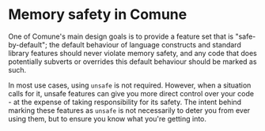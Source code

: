 # Memory safety in Comune

One of Comune's main design goals is to provide a feature set that is "safe-by-default"; the default behaviour of language constructs and standard library features should never violate memory safety, and any code that does potentially subverts or overrides this default behaviour should be marked as such. 

In most use cases, using `unsafe` is not required. However, when a situation calls for it, unsafe features can give you more direct control over your code - at the expense of taking responsibility for its safety. The intent behind marking these features as `unsafe` is not necessarily to deter you from ever using them, but to ensure you know what you're getting into.